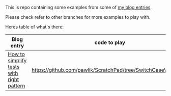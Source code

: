 This is repo containing some examples from 
some of [my blog entries](http://blog.grzegorzpawlik.com). 

Please check refer to other branches for more examples to play with. 

Heres table of what's there: 

Blog entry | code to play
-----------|--------------
[How to simplify tests with right pattern](http://blog.grzegorzpawlik.com/2015/09/how-to-simplyfy-test-with-right-pattern/)| https://github.com/pawlik/ScratchPad/tree/SwitchCaseVsFactory

